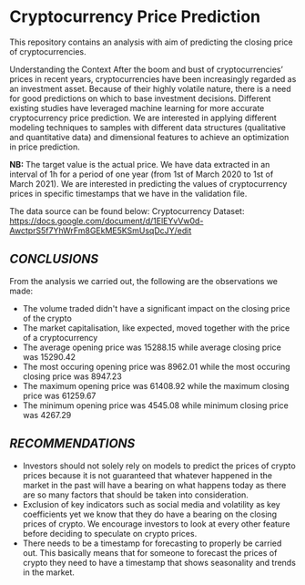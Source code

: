 # Cryptocurrency Price Prediction
This repository contains an analysis with aim of predicting the closing price of cryptocurrencies.

Understanding the Context
After the boom and bust of cryptocurrencies’ prices in recent years, cryptocurrencies have been increasingly regarded as an investment asset. Because of their highly volatile nature, there is a need for good predictions on which to base investment decisions. Different existing studies have leveraged machine learning for more accurate cryptocurrency price prediction. We are interested in applying different modeling techniques to samples with different data structures (qualitative and quantitative data) and dimensional features to achieve an optimization in price prediction.

**NB:** The target value is the actual price. We have data extracted in an interval of 1h for a period of one year (from 1st of March 2020 to 1st of March 2021). We are interested in predicting the values of cryptocurrency prices in specific timestamps that we have in the validation file.

The data source can be found below:
Cryptocurrency Dataset: https://docs.google.com/document/d/1ElEYvVw0d-AwctprS5f7YhWrFm8GEkME5KSmUsqDcJY/edit

## *CONCLUSIONS*

From the analysis we carried out, the following are the observations we made:
* The volume traded didn't have a significant impact on the closing price of the crypto
* The market capitalisation, like expected, moved together with the price of a cryptocurrency
* The average opening price was 15288.15 while average closing price was 15290.42
* The most occuring opening price was 8962.01 while the most occuring closing price was  8947.23
* The maximum opening price was 61408.92 while the maximum closing price was 61259.67
* The minimum opening price was 4545.08 while minimum closing price was 4267.29


## *RECOMMENDATIONS*

* Investors should not solely rely on models to predict the prices of crypto prices because it is not guaranteed that whatever happened in the market in the past will have a bearing on what happens today as there are so many factors that should be taken into consideration.
* Exclusion of key indicators such as social media and volatility as key coefficients yet we know that they do have a bearing on the closing prices of crypto. We encourage investors to look at every other feature before deciding to speculate on crypto prices.
* There needs to be a timestamp for forecasting to properly be carried out. This basically means that for someone to forecast the prices of crypto they need to have a timestamp that shows seasonality and trends in the market.
